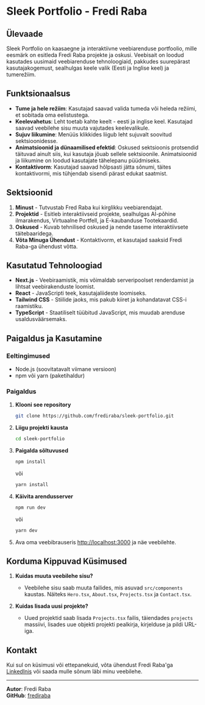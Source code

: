 # Sleek Portfolio - Fredi Raba

## Ülevaade

Sleek Portfolio on kaasaegne ja interaktiivne veebiarenduse portfoolio, mille eesmärk on esitleda Fredi Raba projekte ja oskusi. Veebisait on loodud kasutades uusimaid veebiarenduse tehnoloogiaid, pakkudes suurepärast kasutajakogemust, sealhulgas keele valik (Eesti ja Inglise keel) ja tumerežiim.

## Funktsionaalsus

- **Tume ja hele režiim**: Kasutajad saavad valida tumeda või heleda režiimi, et sobitada oma eelistustega.
- **Keelevahetus**: Leht toetab kahte keelt - eesti ja inglise keel. Kasutajad saavad veebilehe sisu muuta vajutades keelevalikule.
- **Sujuv liikumine**: Menüüs klikkides liigub leht sujuvalt soovitud sektsioonidesse.
- **Animatsioonid ja dünaamilised efektid**: Oskused sektsioonis protsendid täituvad ainult siis, kui kasutaja jõuab sellele sektsioonile. Animatsioonid ja liikumine on loodud kasutajate tähelepanu püüdmiseks.
- **Kontaktivorm**: Kasutajad saavad hõlpsasti jätta sõnumi, täites kontaktivormi, mis tühjendab sisendi pärast edukat saatmist.

## Sektsioonid

1. **Minust** - Tutvustab Fred Raba kui kirglikku veebiarendajat.
2. **Projektid** - Esitleb interaktiivseid projekte, sealhulgas AI-põhine ilmarakendus, Virtuaalne Portfell, ja E-kaubanduse Tootekaardid.
3. **Oskused** - Kuvab tehnilised oskused ja nende taseme interaktiivsete täitebaaridega.
4. **Võta Minuga Ühendust** - Kontaktivorm, et kasutajad saaksid Fredi Raba-ga ühendust võtta.

## Kasutatud Tehnoloogiad
- **Next.js** - Veebiraamistik, mis võimaldab serveripoolset renderdamist ja lihtsat veebirakenduste loomist.
- **React** - JavaScripti teek, kasutajaliideste loomiseks.
- **Tailwind CSS** - Stiilide jaoks, mis pakub kiiret ja kohandatavat CSS-i raamistiku.
- **TypeScript** - Staatiliselt tüübitud JavaScript, mis muudab arenduse usaldusväärsemaks.

## Paigaldus ja Kasutamine

### Eeltingimused
- Node.js (soovitatavalt viimane versioon)
- npm või yarn (paketihaldur)

### Paigaldus
1. **Klooni see repository**
   ```bash
   git clone https://github.com/frediraba/sleek-portfolio.git
   ```
2. **Liigu projekti kausta**
   ```bash
   cd sleek-portfolio
   ```
3. **Paigalda sõltuvused**
   ```bash
   npm install
   ```
   või
   ```bash
   yarn install
   ```
4. **Käivita arendusserver**
   ```bash
   npm run dev
   ```
   või
   ```bash
   yarn dev
   ```
5. Ava oma veebibrauseris [http://localhost:3000](http://localhost:3000) ja näe veebilehte.

## Korduma Kippuvad Küsimused

1. **Kuidas muuta veebilehe sisu?**
   - Veebilehe sisu saab muuta failides, mis asuvad `src/components` kaustas. Näiteks `Hero.tsx`, `About.tsx`, `Projects.tsx` ja `Contact.tsx`.

2. **Kuidas lisada uusi projekte?**
   - Uued projektid saab lisada `Projects.tsx` failis, täiendades `projects` massiivi, lisades uue objekti projekti pealkirja, kirjelduse ja pildi URL-iga.

## Kontakt
Kui sul on küsimusi või ettepanekuid, võta ühendust Fredi Raba'ga [LinkedInis](https://linkedin.com/in/frediraba) või saada mulle sõnum läbi minu veebilehe.

---
**Autor**: Fredi Raba  
**GitHub**: [frediraba](https://github.com/frediraba)
